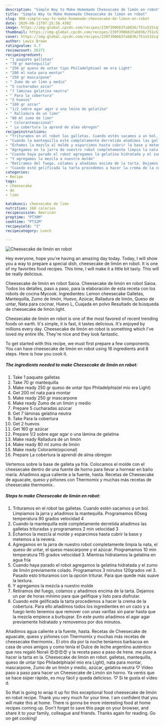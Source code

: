 ```yaml
---
description: "Simple Way to Make Homemade Cheesecake de limón en robot"
title: "Simple Way to Make Homemade Cheesecake de limón en robot"
slug: 988-simple-way-to-make-homemade-cheesecake-de-limon-en-robot
date: 2020-08-11T07:25:56.430Z
image: https://img-global.cpcdn.com/recipes/239f390663fab036/751x532cq70/cheesecake-de-limon-en-robot-foto-principal.jpg
thumbnail: https://img-global.cpcdn.com/recipes/239f390663fab036/751x532cq70/cheesecake-de-limon-en-robot-foto-principal.jpg
cover: https://img-global.cpcdn.com/recipes/239f390663fab036/751x532cq70/cheesecake-de-limon-en-robot-foto-principal.jpg
author: Lewis Brown
ratingvalue: 4.7
reviewcount: 26271
recipeingredient:
- "1 paquete galletas"
- "70 gr mantequilla"
- "250 gr queso de untar tipo Philadelphiael mo era Light"
- "200 ml nata para montar"
- "250 gr mascarpone"
- " Zumo de un limn y medio"
- "5 cucharadas azcar"
- "7 láminas gelatina neutra"
- " Para la cobertura"
- "2 huevos"
- "160 gr azcar"
- "1/2 sobre agar agar o una lmina de gelatina"
- " Ralladura de un limn"
- "80 ml zumo de limn"
- " Coloranteopcional"
- " La cobertura la aprend de alma obregon"
recipeinstructions:
- "Trituramos en el robot las galletas. Cuando estén sacamos a un bol. Limpiamos la jarra y añadimos la mantequilla. Programamos 60seg temperatura 90 grados velocidad 4"
- "Cuando la mantequilla esté completamente derretida añadimos las galletas trituradas y programamos 2 min velocidad 3"
- "Echamos la mezcla al molde y esparcimos hasta cubrir la base y metemos a la nevera."
- "Agregamos en la jarra de nuestro robot completamente limpia la nata, el queso de untar, el queso mascarpone y el azúcar. Programamos 10 min temperatura 115 grados velocidad 3. Mientras hidratamos la gelatina en agua fría"
- "Cuando haya parado el robot agregamos la gelatina hidratada y el zumo de limón previamente colado. Programamos 3 minutos 120grados vel 3. Pasado esto trituramos con la opción triturar. Para que quede más suave la textura."
- "Y agregamos la mezcla a nuestro molde"
- "Retiramos del fuego, colamos y añadimos encima de la tarta. Dejamos un par de horas mínimo para que gelifique y listo para disfrutar."
- "Cuando esté gelificada la tarta procedemos a hacer la crema de la cobertura. Para ello añadimos todos los ingredientes en un cazo y a fuego lento tenemos que remover con unas varillas sin parar hasta que la mezcla empiece a burbujear. En este punto añadimos el agar agar previamente hidratado y removemos por dos minutos."
categories:
- Recipe
tags:
- cheesecake
- de
- limn

katakunci: cheesecake de limn 
nutrition: 168 calories
recipecuisine: American
preptime: "PT30M"
cooktime: "PT32M"
recipeyield: "3"
recipecategory: Lunch

---
```



![Cheesecake de limón en robot](https://img-global.cpcdn.com/recipes/239f390663fab036/751x532cq70/cheesecake-de-limon-en-robot-foto-principal.jpg)

Hey everyone, hope you're having an amazing day today. Today, I will show you a way to prepare a special dish, cheesecake de limón en robot. It is one of my favorites food recipes. This time, I will make it a little bit tasty. This will be really delicious.

Cheesecake de limón en robot Saioa. Cheesecake de limón en robot Saioa. Todos los detalles, paso a paso, para la elaboración de esta receta con los robots de cocina Mycook. Ingredientes: Lemon cheesecake Galletas, Mantequilla, Zumo de limón, Huevo, Azúcar, Ralladura de limón, Queso de untar, Nata para cocinar, Huevo L, Cuajada en polvo Resultado de búsqueda de cheesecake de limón light.

Cheesecake de limón en robot is one of the most favored of recent trending foods on earth. It's simple, it is fast, it tastes delicious. It's enjoyed by millions every day. Cheesecake de limón en robot is something which I've loved my entire life. They're nice and they look fantastic.


To get started with this recipe, we must first prepare a few components. You can have cheesecake de limón en robot using 16 ingredients and 8 steps. Here is how you cook it.

<!--inarticleads1-->

##### The ingredients needed to make Cheesecake de limón en robot:

1. Take 1 paquete galletas
1. Take 70 gr mantequilla
1. Make ready 250 gr queso de untar tipo Philadelphia(el mío era Light)
1. Get 200 ml nata para montar
1. Make ready 250 gr mascarpone
1. Make ready  Zumo de un limón y medio
1. Prepare 5 cucharadas azúcar
1. Get 7 láminas gelatina neutra
1. Take  Para la cobertura
1. Get 2 huevos
1. Get 160 gr azúcar
1. Prepare 1/2 sobre agar agar o una lámina de gelatina
1. Make ready  Ralladura de un limón
1. Make ready 80 ml zumo de limón
1. Make ready  Colorante(opcional)
1. Prepare  La cobertura la aprendí de alma obregon


Vertemos sobre la base de galleta ya fría. Colocamos el molde con el cheesecake dentro de una fuente de horno para llevar a hornear en baño maría. Añadimos agua caliente a la fuente, hasta. Recetas de Cheesecake de aguacate, queso y piñones con Thermomix y muchas más recetas de cheesecake thermomix.. 

<!--inarticleads2-->

##### Steps to make Cheesecake de limón en robot:

1. Trituramos en el robot las galletas. Cuando estén sacamos a un bol. Limpiamos la jarra y añadimos la mantequilla. Programamos 60seg temperatura 90 grados velocidad 4
1. Cuando la mantequilla esté completamente derretida añadimos las galletas trituradas y programamos 2 min velocidad 3
1. Echamos la mezcla al molde y esparcimos hasta cubrir la base y metemos a la nevera.
1. Agregamos en la jarra de nuestro robot completamente limpia la nata, el queso de untar, el queso mascarpone y el azúcar. Programamos 10 min temperatura 115 grados velocidad 3. Mientras hidratamos la gelatina en agua fría
1. Cuando haya parado el robot agregamos la gelatina hidratada y el zumo de limón previamente colado. Programamos 3 minutos 120grados vel 3. Pasado esto trituramos con la opción triturar. Para que quede más suave la textura.
1. Y agregamos la mezcla a nuestro molde
1. Retiramos del fuego, colamos y añadimos encima de la tarta. Dejamos un par de horas mínimo para que gelifique y listo para disfrutar.
1. Cuando esté gelificada la tarta procedemos a hacer la crema de la cobertura. Para ello añadimos todos los ingredientes en un cazo y a fuego lento tenemos que remover con unas varillas sin parar hasta que la mezcla empiece a burbujear. En este punto añadimos el agar agar previamente hidratado y removemos por dos minutos.


Añadimos agua caliente a la fuente, hasta. Recetas de Cheesecake de aguacate, queso y piñones con Thermomix y muchas más recetas de cheesecake thermomix.. El otro día por la noche teníamos barbacoa en casa de unos amigos y como tenía el Dulce de leche argentino auténtico que nos regaló Norali 😍😍😍😍 y la receta paso a paso de Irene. me puse a hacer la tarta en la. Cheesecake de limón en robot. galletas, mantequilla, queso de untar tipo Philadelphia(el mío era Light), nata para montar, mascarpone, Zumo de un limón y medio, azúcar, gelatina neutra ♡ Vídeo paso a paso para hacer un Cheesecake de Limón sin horno. Ya veréis que se hace súper rápido, es muy fácil y queda delicioso. ♡ Si te gusta el vídeo d. 

So that is going to wrap it up for this exceptional food cheesecake de limón en robot recipe. Thank you very much for your time. I am confident that you will make this at home. There is gonna be more interesting food at home recipes coming up. Don't forget to save this page on your browser, and share it to your family, colleague and friends. Thanks again for reading. Go on get cooking!

